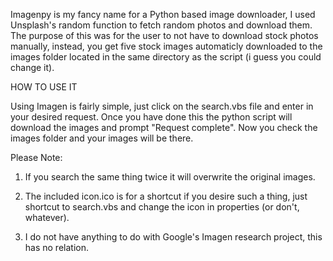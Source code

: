   Imagenpy is my fancy name for a Python based image downloader,
I used Unsplash's random function to fetch random photos and download them.
The purpose of this was for the user to not have to download stock
photos manually, instead, you get five stock images automaticly downloaded to
the images folder located in the same directory as the script (i guess you
could change it). 

HOW TO USE IT

Using Imagen is fairly simple, just click on the search.vbs file and
enter in your desired request. Once you have done this the python script
will download the images and prompt "Request complete". Now you check 
the images folder and your images will be there.

Please Note:
1. If you search the same thing twice it will overwrite the original images.

2. The included icon.ico is for a shortcut if you desire such a thing, just
   shortcut to search.vbs and change the icon in properties (or don't, whatever).

3. I do not have anything to do with Google's Imagen research project, this has
   no relation.
